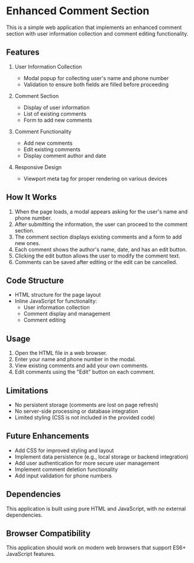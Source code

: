 # Enhanced Comment Section

This is a simple web application that implements an enhanced comment section with user information collection and comment editing functionality.

## Features

1. User Information Collection
   - Modal popup for collecting user's name and phone number
   - Validation to ensure both fields are filled before proceeding

2. Comment Section
   - Display of user information
   - List of existing comments
   - Form to add new comments

3. Comment Functionality
   - Add new comments
   - Edit existing comments
   - Display comment author and date

4. Responsive Design
   - Viewport meta tag for proper rendering on various devices

## How It Works

1. When the page loads, a modal appears asking for the user's name and phone number.
2. After submitting the information, the user can proceed to the comment section.
3. The comment section displays existing comments and a form to add new ones.
4. Each comment shows the author's name, date, and has an edit button.
5. Clicking the edit button allows the user to modify the comment text.
6. Comments can be saved after editing or the edit can be cancelled.

## Code Structure

- HTML structure for the page layout
- Inline JavaScript for functionality:
  - User information collection
  - Comment display and management
  - Comment editing

## Usage

1. Open the HTML file in a web browser.
2. Enter your name and phone number in the modal.
3. View existing comments and add your own comments.
4. Edit comments using the "Edit" button on each comment.

## Limitations

- No persistent storage (comments are lost on page refresh)
- No server-side processing or database integration
- Limited styling (CSS is not included in the provided code)

## Future Enhancements

- Add CSS for improved styling and layout
- Implement data persistence (e.g., local storage or backend integration)
- Add user authentication for more secure user management
- Implement comment deletion functionality
- Add input validation for phone numbers

## Dependencies

This application is built using pure HTML and JavaScript, with no external dependencies.

## Browser Compatibility

This application should work on modern web browsers that support ES6+ JavaScript features.
